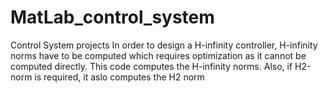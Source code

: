 # MatLab_control_system
Control System projects
In order to design a H-infinity controller, H-infinity norms have to be computed which requires optimization as
it cannot be computed directly.
This code computes the H-infinity norms.
Also, if H2-norm is required, it aslo computes the H2 norm

